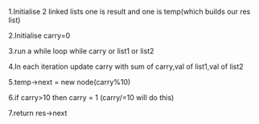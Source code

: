 1.Initialise 2 linked lists one is result and one is temp(which builds our res list)

2.Initialise carry=0

3.run a while loop while carry or list1 or list2

4.In each iteration update carry with sum of carry,val of list1,val of list2

5.temp->next = new node(carry%10)

6.if carry>10 then carry = 1 (carry/=10 will do this)

7.return res->next